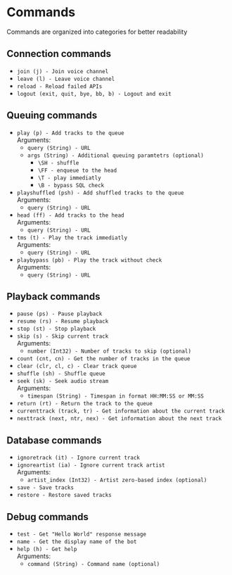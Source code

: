 # Commands

Commands are organized into categories for better readability

## Connection commands

- ```join (j) - Join voice channel```  
- ```leave (l) - Leave voice channel```  
- ```reload - Reload failed APIs```  
- ```logout (exit, quit, bye, bb, b) - Logout and exit```  

## Queuing commands

- ```play (p) - Add tracks to the queue```  
    Arguments:
    - ```query (String) - URL```  
    - ```args (String) - Additional queuing paramtetrs (optional)```
        - ```\SH - shuffle```
        - ```\FF - enqueue to the head```
        - ```\T - play immediatly```
        - ```\B - bypass SQL check```  
- ```playshuffled (psh) - Add shuffled tracks to the queue```  
    Arguments:
    - ```query (String) - URL```  
- ```head (ff) - Add tracks to the head```  
    Arguments:
    - ```query (String) - URL```  
- ```tms (t) - Play the track immediatly```  
    Arguments:
    - ```query (String) - URL```  
- ```playbypass (pb) - Play the track without check```  
    Arguments:
    - ```query (String) - URL```  

## Playback commands

- ```pause (ps) - Pause playback```  
- ```resume (rs) - Resume playback```  
- ```stop (st) - Stop playback```  
- ```skip (s) - Skip current track```  
    Arguments:
    - ```number (Int32) - Number of tracks to skip (optional)```  
- ```count (cnt, cn) - Get the number of tracks in the queue```  
- ```clear (clr, cl, c) - Clear track queue```  
- ```shuffle (sh) - Shuffle queue```  
- ```seek (sk) - Seek audio stream```  
    Arguments:
    - ```timespan (String) - Timespan in format HH:MM:SS or MM:SS```  
- ```return (rt) - Return the track to the queue```  
- ```currenttrack (track, tr) - Get information about the current track```  
- ```nexttrack (next, ntr, nex) - Get information about the next track```  

## Database commands

- ```ignoretrack (it) - Ignore current track```  
- ```ignoreartist (ia) - Ignore current track artist```  
    Arguments:
    - ```artist_index (Int32) - Artist zero-based index (optional)```  
- ```save - Save tracks```  
- ```restore - Restore saved tracks```  

## Debug commands

- ```test - Get "Hello World" response message```  
- ```name - Get the display name of the bot```  
- ```help (h) - Get help```  
    Arguments:
    - ```command (String) - Command name (optional)```  
